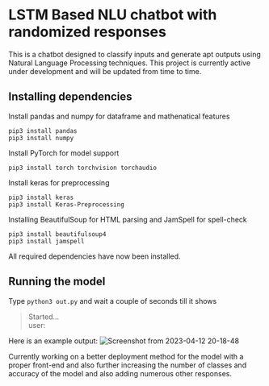 # LSTM Based NLU chatbot with randomized responses

This is a chatbot designed to classify inputs and generate apt outputs using Natural Language Processing techniques. This project is currently active under development and will be updated from time to time.

## Installing dependencies

Install pandas and numpy for dataframe and mathenatical features
```
pip3 install pandas
pip3 install numpy
```

Install PyTorch for model support
```
pip3 install torch torchvision torchaudio
```

Install keras for preprocessing
```
pip3 install keras
pip3 install Keras-Preprocessing
```

Installing BeautifulSoup for HTML parsing and JamSpell for spell-check
```
pip3 install beautifulsoup4
pip3 install jamspell
```
All required dependencies have now been installed.

## Running the model
Type `python3 out.py` and wait a couple of seconds till it shows
>Started...  
>user:

Here is an example output:
![Screenshot from 2023-04-12 20-18-48](https://user-images.githubusercontent.com/96300383/231521115-61341907-e2fd-4901-8d8f-1c510d9d9009.png)

Currently working on a better deployment method for the model with a proper front-end and also further increasing the number of classes and accuracy of the model and also adding numerous other responses.
